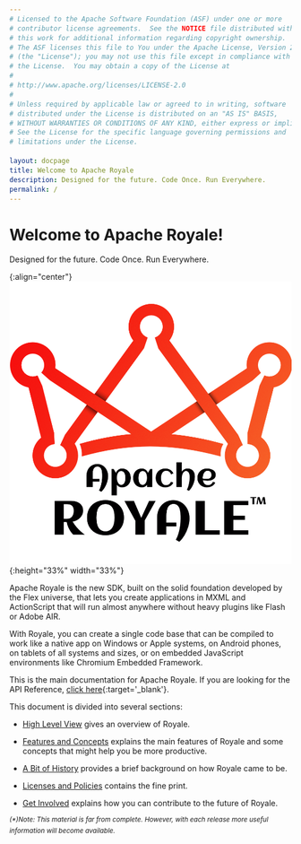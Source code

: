 ```yaml
---
# Licensed to the Apache Software Foundation (ASF) under one or more
# contributor license agreements.  See the NOTICE file distributed with
# this work for additional information regarding copyright ownership.
# The ASF licenses this file to You under the Apache License, Version 2.0
# (the "License"); you may not use this file except in compliance with
# the License.  You may obtain a copy of the License at
# 
# http://www.apache.org/licenses/LICENSE-2.0
# 
# Unless required by applicable law or agreed to in writing, software
# distributed under the License is distributed on an "AS IS" BASIS,
# WITHOUT WARRANTIES OR CONDITIONS OF ANY KIND, either express or implied.
# See the License for the specific language governing permissions and
# limitations under the License.

layout: docpage
title: Welcome to Apache Royale
description: Designed for the future. Code Once. Run Everywhere.
permalink: /
---
```


# Welcome to Apache Royale!

Designed for the future. Code Once. Run Everywhere.

{:align="center"}
![Apache Royale Logo](assets/images/apache-royale-main-logo-1000x1000.png){:height="33%" width="33%"}

Apache Royale is the new SDK, built on the solid foundation developed by the Flex universe, that lets you create applications in MXML and ActionScript that will run almost anywhere without heavy plugins like Flash or Adobe AIR.

With Royale, you can create a single code base that can be compiled to work like a native app on Windows or Apple systems, on Android phones, on tablets of all systems and sizes, or on embedded JavaScript environments like Chromium Embedded Framework. 

This is the main documentation for Apache Royale. If you are looking for the API Reference, [click here](http://royale.apache.org/asdoc/index.html){:target='_blank'}.

This document is divided into several sections:

 * [High Level View](welcome/high-level-view) gives an overview of Royale.

 * [Features and Concepts](features-and-concepts) explains the main features of Royale and some concepts that might help you be more productive.

 * [A Bit of History](welcome/history) provides a brief background on how Royale came to be.

 * [Licenses and Policies](welcome//licenses) contains the fine print.

 * [Get Involved](welcome/get-involved) explains how you can contribute to the future of Royale.

<sup>_(*)Note: This material is far from complete. However, with each release more useful information will become available._</sup>
